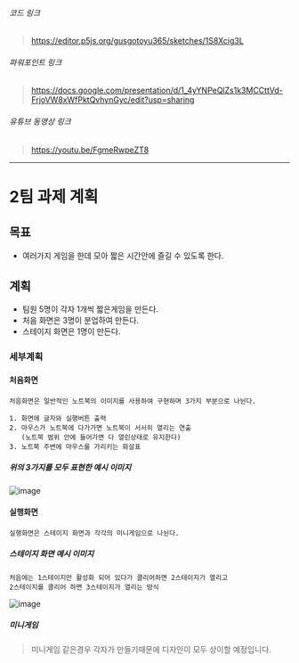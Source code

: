 ###### 코드 링크
> https://editor.p5js.org/gusgotoyu365/sketches/1S8Xcig3L  
###### 파워포인트 링크
> https://docs.google.com/presentation/d/1_4yYNPeQlZs1k3MCCttVd-FrjoVW8xWfPktQvhynGyc/edit?usp=sharing  
###### 유튜브 동영상 링크
> https://youtu.be/FgmeRwpeZT8  
------------
# 2팀 과제 계획

## 목표
- 여러가지 게임을 한데 모아 짧은 시간안에 즐길 수 있도록 한다.

## 계획
- 팀원 5명이 각자 1개씩 짧은게임을 만든다.
- 처음 화면은 3명이 분업하여 만든다.
- 스테이지 화면은 1명이 만든다.

### 세부계획  
#### 처음화면
```
처음화면은 일반적인 노트북의 이미지를 사용하여 구현하며 3가지 부분으로 나뉜다.

1. 화면에 글자와 실행버튼 출력
2. 마우스가 노트북에 다가가면 노트북이 서서히 열리는 연출
   (노트북 범위 안에 들어가면 다 열린상태로 유지한다)
3. 노트북 주변에 마우스를 가리키는 화살표
```
##### 위의 3가지를 모두 표현한 예시 이미지
![image](https://user-images.githubusercontent.com/81298756/170483842-7e2ef56f-07c5-40e7-894f-fa116c00db90.png)  
#### 실행화면  
```
실행화면은 스테이지 화면과 각각의 미니게임으로 나뉜다.
```
##### 스테이지 화면 예시 이미지
```
처음에는 1스테이지만 활성화 되어 있다가 클리어하면 2스테이지가 열리고  
2스테이지를 클리어 하면 3스테이지가 열리는 방식
```
![image](https://user-images.githubusercontent.com/81298756/170484042-ef028aae-df42-43b6-a212-5462ee9cc121.png)  
##### 미니게임 
> 미니게임 같은경우 각자가 만들기때문에 디자인이 모두 상이할 예정입니다.
